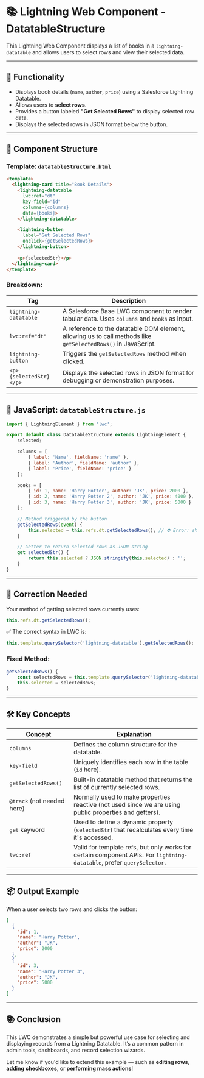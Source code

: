 # 📚 Lightning Web Component - DatatableStructure

This Lightning Web Component displays a list of books in a `lightning-datatable` and allows users to select rows and view their selected data.

---

## 🚀 Functionality

- Displays book details (`name`, `author`, `price`) using a Salesforce Lightning Datatable.
- Allows users to **select rows**.
- Provides a button labeled **"Get Selected Rows"** to display selected row data.
- Displays the selected rows in JSON format below the button.

---

## 🧱 Component Structure

### Template: `datatableStructure.html`

```html
<template>
  <lightning-card title="Book Details">
    <lightning-datatable 
      lwc:ref="dt"
      key-field="id"
      columns={columns}
      data={books}>
    </lightning-datatable>

    <lightning-button
      label="Get Selected Rows"
      onclick={getSelectedRows}>
    </lightning-button>
    
    <p>{selectedStr}</p>
  </lightning-card>
</template>
```

### Breakdown:

| Tag | Description |
|-----|-------------|
| `lightning-datatable` | A Salesforce Base LWC component to render tabular data. Uses `columns` and `books` as input. |
| `lwc:ref="dt"` | A reference to the datatable DOM element, allowing us to call methods like `getSelectedRows()` in JavaScript. |
| `lightning-button` | Triggers the `getSelectedRows` method when clicked. |
| `<p>{selectedStr}</p>` | Displays the selected rows in JSON format for debugging or demonstration purposes. |

---

## 🧠 JavaScript: `datatableStructure.js`

```js
import { LightningElement } from 'lwc';

export default class DatatableStructure extends LightningElement {
    selected;

    columns = [
        { label: 'Name', fieldName: 'name' },
        { label: 'Author', fieldName: 'author' },
        { label: 'Price', fieldName: 'price' }
    ];

    books = [
        { id: 1, name: 'Harry Potter', author: 'JK', price: 2000 },
        { id: 2, name: 'Harry Potter 2', author: 'JK', price: 4000 },
        { id: 3, name: 'Harry Potter 3', author: 'JK', price: 5000 }
    ];

    // Method triggered by the button
    getSelectedRows(event) {
        this.selected = this.refs.dt.getSelectedRows(); // ⛔ Error: should be this.template.querySelector
    }

    // Getter to return selected rows as JSON string
    get selectedStr() {
        return this.selected ? JSON.stringify(this.selected) : '';
    }
}
```

---

## 🐞 Correction Needed

Your method of getting selected rows currently uses:
```js
this.refs.dt.getSelectedRows();
```

✅ The correct syntax in LWC is:
```js
this.template.querySelector('lightning-datatable').getSelectedRows();
```

### Fixed Method:
```js
getSelectedRows() {
    const selectedRows = this.template.querySelector('lightning-datatable').getSelectedRows();
    this.selected = selectedRows;
}
```

---

## 🛠️ Key Concepts

| Concept | Explanation |
|--------|-------------|
| `columns` | Defines the column structure for the datatable. |
| `key-field` | Uniquely identifies each row in the table (`id` here). |
| `getSelectedRows()` | Built-in datatable method that returns the list of currently selected rows. |
| `@track` (not needed here) | Normally used to make properties reactive (not used since we are using public properties and getters). |
| `get` keyword | Used to define a dynamic property (`selectedStr`) that recalculates every time it's accessed. |
| `lwc:ref` | Valid for template refs, but only works for certain component APIs. For `lightning-datatable`, prefer `querySelector`. |

---

## 📦 Output Example

When a user selects two rows and clicks the button:

```json
[
  {
    "id": 1,
    "name": "Harry Potter",
    "author": "JK",
    "price": 2000
  },
  {
    "id": 3,
    "name": "Harry Potter 3",
    "author": "JK",
    "price": 5000
  }
]
```

---

## 📚 Conclusion

This LWC demonstrates a simple but powerful use case for selecting and displaying records from a Lightning Datatable. It’s a common pattern in admin tools, dashboards, and record selection wizards.

Let me know if you'd like to extend this example — such as **editing rows**, **adding checkboxes**, or **performing mass actions**!
